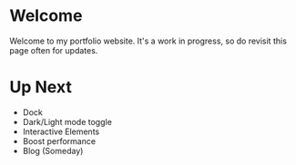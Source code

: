 # Welcome
Welcome to my portfolio website. It's a work in progress, so do revisit this page often for updates.


# Up Next
- Dock
- Dark/Light mode toggle
- Interactive Elements
- Boost performance
- Blog (Someday)
